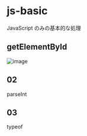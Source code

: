 # js-basic
JavaScript のみの基本的な処理
## getElementById
![image](https://user-images.githubusercontent.com/1501327/129836056-bb8bca7d-0681-481e-82d7-85440e01dac7.png)

## 02
parseInt
## 03
typeof

